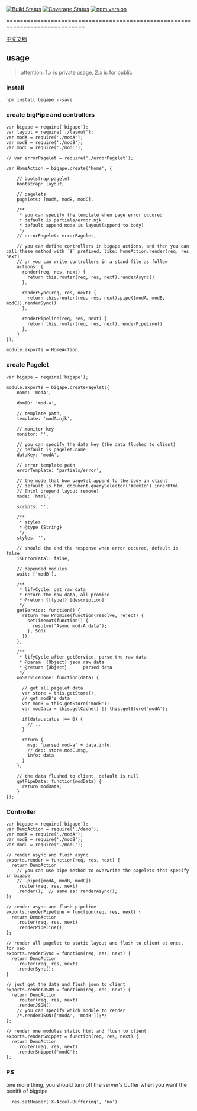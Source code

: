 [![Build Status](https://travis-ci.org/norfish/bigape.svg?branch=master)](https://travis-ci.org/norfish/bigape)
[![Coverage Status](https://coveralls.io/repos/github/norfish/bigape/badge.svg?branch=master)](https://coveralls.io/github/norfish/bigape?branch=master)
[![npm version](https://badge.fury.io/js/bigape.svg)](https://badge.fury.io/js/bigape)


=============================================================================

[中文文档](https://github.com/norfish/bigape/blob/master/README.zh-ch.md)


## usage

> attention: 1.x is private usage, 2.x is for public

### install
```
npm install bigape --save
```

### create bigPipe and controllers
```
var bigape = require('bigape');
var layout = require('./layout');
var modA = require('./modA');
var modB = require('./modB');
var modC = require('./modC');

// var errorPagelet = require('./errorPagelet');

var HomeAction = bigape.create('home', {

    // bootstrap pagelet
    bootstrap: layout,

    // pagelets
    pagelets: [modA, modB, modC],

    /**
     * you can specify the template when page error occured
     * default is partials/error.njk
     * default append mode is layout(append to body)
     */
    // errorPagelet: errorPagelet,

    // you can define controllers in bigape actions, and then you can call these method with `$` prefixed, like: homeAction.render(req, res, next)
    // or you can write controllers in a stand file as follow
    actions: {
      render(req, res, next) {
        return this.router(req, res, next).renderAsync()
      },

      renderSync(req, res, next) {
        return this.router(req, res, next).pipe([modA, modB, modC]).renderSync()
      },

      renderPipeline(req, res, next) {
        return this.router(req, res, next).renderPipeLine()
      },
    }
});

module.exports = HomeAction;
```

### create Pagelet

```
var bigape = require('bigape');

module.exports = bigape.createPagelet({
    name: 'modA',

    domID: 'mod-a',

    // template path, 
    template: 'modA.njk',

    // monitor key
    monitor: '',

    // you can specify the data key (the data flushed to client)
    // default is pagelet.name
    dataKey: 'modA',

    // error template path
    errorTemplate: 'partials/error',

    // the mode that how pagelet append to the body in client
    // default is html document.querySelector('#domId').innerHtml
    // [html prepend layout remove]
    mode: 'html',

    scripts: '',

    /**
     * styles
     * @type {String}
     */
    styles: '',

    // should the end the response when error occured, default is false
    isErrorFatal: false,

    // depended modules
    wait: ['modB'],

    /**
     * lifyCycle: get raw data
     * return the raw data, all promise 
     * @return {[type]} [description]
     */
    getService: function() {
      return new Promise(function(resolve, reject) {
        setTimeout(function() {
          resolve('Async mod-A data');
        }, 500)
      })
    },

    /**
     * lifyCycle after getService, parse the raw data
     * @param  {Object} json raw data
     * @return {Object}      parsed data
     */
    onServiceDone: function(data) {

      // get all pagelet data
      var store = this.getStore();
      // get modB's data
      var modB = this.getStore('modB');
      var modData = this.getCache() || this.getStore('modA');

      if(data.status !== 0) {
        //...
      }

      return {
        msg: 'parsed mod-a' + data.info,
        // dep: store.modC.msg,
        info: data
      }
    },

    // the data flushed to client, default is null
    getPipeData: function(modData) {
      return modData;
    }
});

```

### Controller
```
var bigape = require('bigape');
var DemoAction = require('./demo');
var modA = require('./modA');
var modB = require('./modB');
var modC = require('./modC');

// render async and flush async
exports.render = function(req, res, next) {
  return DemoAction
    // you can use pipe method to overwrite the pagelets that specify in bigape
    // .pipe([modA, modB, modC])
    .router(req, res, next)
    .render();  // same as: renderAsync();
};

// render async and flush pipeline
exports.renderPipeline = function(req, res, next) {
  return DemoAction
    .router(req, res, next)
    .renderPipeline();
};

// render all pagelet to static layout and flush to client at once, for seo
exports.renderSync = function(req, res, next) {
  return DemoAction
    .router(req, res, next)
    .renderSync();
}

// just get the data and flush json to client
exports.renderJSON = function(req, res, next) {
  return DemoAction
    .router(req, res, next)
    .renderJSON()
    // you can specify which module to render
    /*.renderJSON(['modA', 'modB']);*/
};

// render one modules static html and flush to client
exports.renderSnippet = function(req, res, next) {
  return DemoAction
    .router(req, res, next)
    .renderSnippet('modC');
};

```

### PS
one more thing, you should turn off the server's buffer when you want the benifit of bigpipe

```
  res.setHeader('X-Accel-Buffering', 'no')
```
